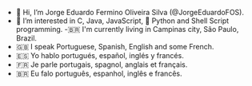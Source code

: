 - 👋 Hi, I’m Jorge Eduardo Fermino Oliveira Silva (@JorgeEduardoFOS).
- 👀 I’m interested in C, Java, JavaScript, :snake: Python and Shell Script programming.
-:brazil: I'm currently living in Campinas city, São Paulo, Brazil.
- 🇬🇧 I speak Portuguese, Spanish, English and some French.
- 🇪🇸 Yo hablo portugués, español, inglés y francés.
- 🇫🇷 Je parle portugais, spagnol, anglais et français.
- 🇧🇷 Eu falo português, espanhol, inglês e francês.
<!--,- 💞️ I’m looking to collaborate on ...
- 📫 How to reach me ... II-->

<!---
JorgeEduardoFOS/JorgeEduardoFOS is a ✨ special ✨ repository because its `README.md` (this file) appears on your GitHub profile.
You can click the Preview link to take a look at your changes.
--->
